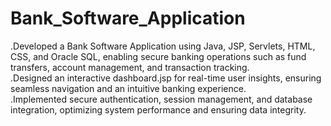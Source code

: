 # Bank_Software_Application

.Developed a Bank Software Application using Java, JSP, Servlets, HTML, CSS, and Oracle SQL, enabling secure banking operations such as fund transfers, account management, and transaction tracking.<br>
.Designed an interactive dashboard.jsp for real-time user insights, ensuring seamless navigation and an intuitive banking experience.<br>
.Implemented secure authentication, session management, and database integration, optimizing system performance and ensuring data integrity.

